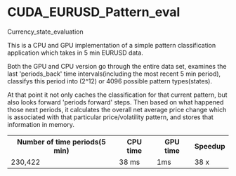 CUDA_EURUSD_Pattern_eval
========================

Currency_state_evaluation

This is a CPU and GPU implementation of a simple pattern classification application which takes in 5 min EURUSD data.

Both the GPU and CPU version go through the entire data set, examines the last 'periods_back' time intervals(including the most recent 5 min period), classifys this period into (2^12) or 4096 possible pattern types(states). 

At that point it not only caches the classification for that current pattern, but also looks forward 'periods forward' steps. Then based on what happened those next periods, it calculates the overall net average price change which is associated with that particular price/volatility pattern, and stores that information in memory.

<table>
  <tr>
    <th>Number of time periods(5 min)</th><th>CPU time</th><th>GPU time</th><th>Speedup</th>
  </tr>
  <tr>
    <td>230,422</td><td>38 ms</td><td>1ms</td><td>38 x</td>
  </tr>
  
</table>
